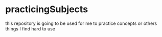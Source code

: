 # practicingSubjects
this repository is going to be used for me to practice concepts or others things I find hard to use
